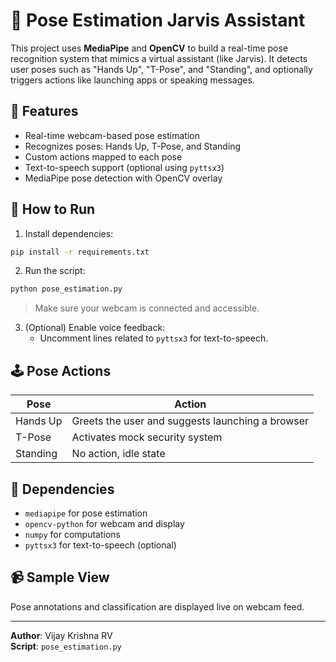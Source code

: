 # 🧍 Pose Estimation Jarvis Assistant

This project uses **MediaPipe** and **OpenCV** to build a real-time pose recognition system that mimics a virtual assistant (like Jarvis). It detects user poses such as "Hands Up", "T-Pose", and "Standing", and optionally triggers actions like launching apps or speaking messages.

## 📌 Features

- Real-time webcam-based pose estimation
- Recognizes poses: Hands Up, T-Pose, and Standing
- Custom actions mapped to each pose
- Text-to-speech support (optional using `pyttsx3`)
- MediaPipe pose detection with OpenCV overlay

## 🔧 How to Run

1. Install dependencies:

```bash
pip install -r requirements.txt
```

2. Run the script:

```bash
python pose_estimation.py
```

> Make sure your webcam is connected and accessible.

3. (Optional) Enable voice feedback:
   - Uncomment lines related to `pyttsx3` for text-to-speech.

## 🕹️ Pose Actions

| Pose       | Action                                      |
|------------|---------------------------------------------|
| Hands Up   | Greets the user and suggests launching a browser |
| T-Pose     | Activates mock security system              |
| Standing   | No action, idle state                       |

## 🧰 Dependencies

- `mediapipe` for pose estimation
- `opencv-python` for webcam and display
- `numpy` for computations
- `pyttsx3` for text-to-speech (optional)

## 📹 Sample View

Pose annotations and classification are displayed live on webcam feed.

---

**Author**: Vijay Krishna RV  
**Script**: `pose_estimation.py`